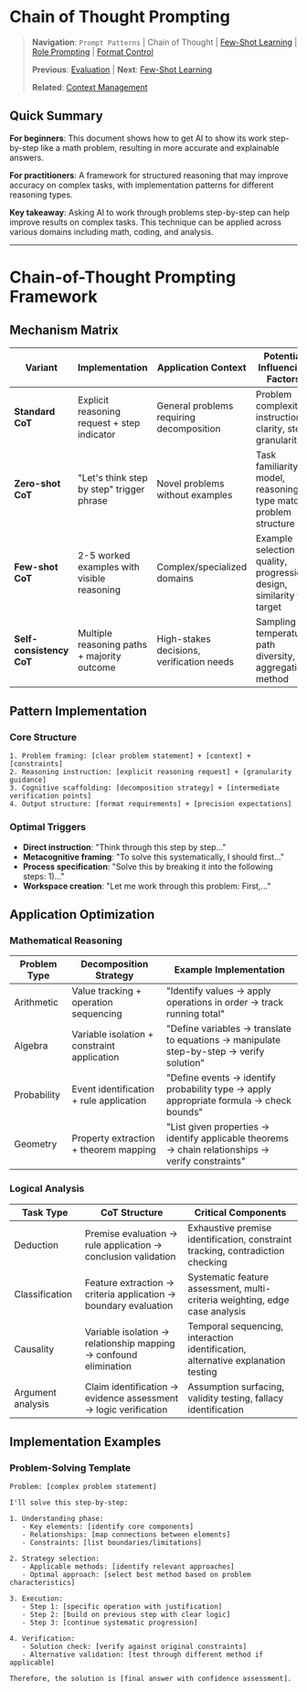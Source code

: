 <!-- Navigation Guide -->
<!-- Previous: [Evaluation](../fundamentals/evaluation.md) | Next: [Few-Shot Learning](few_shot.md) -->
<!-- Path: [Fundamentals](../fundamentals/) → Prompt Patterns → Chain of Thought → [Few-Shot](few_shot.md) → [Role Prompting](role_prompting.md) -->
<!-- Related: [Context Management](../fundamentals/context_management.md) -->

# Chain of Thought Prompting

> **Navigation**: `Prompt Patterns` | Chain of Thought | [Few-Shot Learning](few_shot.md) | [Role Prompting](role_prompting.md) | [Format Control](format_control.md)
> 
> **Previous**: [Evaluation](../fundamentals/evaluation.md) | **Next**: [Few-Shot Learning](few_shot.md)
> 
> **Related**: [Context Management](../fundamentals/context_management.md)

## Quick Summary
**For beginners**: This document shows how to get AI to show its work step-by-step like a math problem, resulting in more accurate and explainable answers.

**For practitioners**: A framework for structured reasoning that may improve accuracy on complex tasks, with implementation patterns for different reasoning types.

**Key takeaway**: Asking AI to work through problems step-by-step can help improve results on complex tasks. This technique can be applied across various domains including math, coding, and analysis.

---

# Chain-of-Thought Prompting Framework

## Mechanism Matrix
| Variant | Implementation | Application Context | Potential Influencing Factors |
|---------|----------------|---------------------|----------------------|
| **Standard CoT** | Explicit reasoning request + step indicator | General problems requiring decomposition | Problem complexity, instruction clarity, step granularity |
| **Zero-shot CoT** | "Let's think step by step" trigger phrase | Novel problems without examples | Task familiarity to model, reasoning type match, problem structure |
| **Few-shot CoT** | 2-5 worked examples with visible reasoning | Complex/specialized domains | Example selection quality, progression design, similarity to target |
| **Self-consistency CoT** | Multiple reasoning paths + majority outcome | High-stakes decisions, verification needs | Sampling temperature, path diversity, aggregation method |

## Pattern Implementation

### Core Structure
```
1. Problem framing: [clear problem statement] + [context] + [constraints]
2. Reasoning instruction: [explicit reasoning request] + [granularity guidance]
3. Cognitive scaffolding: [decomposition strategy] + [intermediate verification points]
4. Output structure: [format requirements] + [precision expectations]
```

### Optimal Triggers
- **Direct instruction**: "Think through this step by step..."
- **Metacognitive framing**: "To solve this systematically, I should first..."
- **Process specification**: "Solve this by breaking it into the following steps: 1)..."
- **Workspace creation**: "Let me work through this problem: First,..."

## Application Optimization

### Mathematical Reasoning
| Problem Type | Decomposition Strategy | Example Implementation |
|--------------|------------------------|------------------------|
| Arithmetic | Value tracking + operation sequencing | "Identify values → apply operations in order → track running total" |
| Algebra | Variable isolation + constraint application | "Define variables → translate to equations → manipulate step-by-step → verify solution" |
| Probability | Event identification + rule application | "Define events → identify probability type → apply appropriate formula → check bounds" |
| Geometry | Property extraction + theorem mapping | "List given properties → identify applicable theorems → chain relationships → verify constraints" |

### Logical Analysis
| Task Type | CoT Structure | Critical Components |
|-----------|---------------|---------------------|
| Deduction | Premise evaluation → rule application → conclusion validation | Exhaustive premise identification, constraint tracking, contradiction checking |
| Classification | Feature extraction → criteria application → boundary evaluation | Systematic feature assessment, multi-criteria weighting, edge case analysis |
| Causality | Variable isolation → relationship mapping → confound elimination | Temporal sequencing, interaction identification, alternative explanation testing |
| Argument analysis | Claim identification → evidence assessment → logic verification | Assumption surfacing, validity testing, fallacy identification |

## Implementation Examples

### Problem-Solving Template
```
Problem: [complex problem statement]

I'll solve this step-by-step:

1. Understanding phase:
   - Key elements: [identify core components]
   - Relationships: [map connections between elements]
   - Constraints: [list boundaries/limitations]

2. Strategy selection:
   - Applicable methods: [identify relevant approaches]
   - Optimal approach: [select best method based on problem characteristics]

3. Execution:
   - Step 1: [specific operation with justification]
   - Step 2: [build on previous step with clear logic]
   - Step 3: [continue systematic progression]
   
4. Verification:
   - Solution check: [verify against original constraints]
   - Alternative validation: [test through different method if applicable]

Therefore, the solution is [final answer with confidence assessment].
``` 